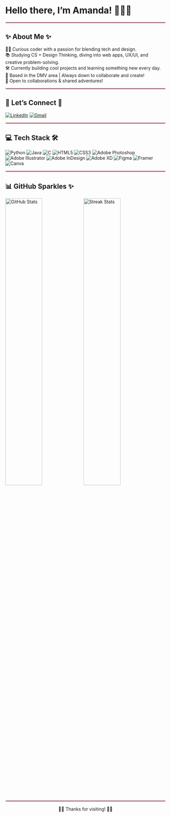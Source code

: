 # Hello there, I’m **Amanda**! 🌸👋🏼

<hr style="border:2px solid #FFC0CB;" />

## ✨ About Me ✨
 👩‍💻 Curious coder with a passion for blending tech and design.<br>
 📚 Studying CS + Design Thinking, diving into web apps, UX/UI, and creative problem-solving.<br>
 🛠️ Currently building cool projects and learning something new every day.<br>
 📍 Based in the DMV area | Always down to collaborate and create!<br>
 🤝 Open to collaborations & shared adventures!

<hr style="border:2px solid #FFC0CB;" />

## 🌟 Let’s Connect 🌟
[![LinkedIn](https://img.shields.io/badge/LinkedIn-FFC0CB?style=for-the-badge&logo=linkedin&logoColor=white)](https://linkedin.com/in/amandaachu) [![Gmail](https://img.shields.io/badge/Gmail-FFC0CB?style=for-the-badge&logo=gmail&logoColor=black)](mailto:amandaachuu04@gmail.com)

<hr style="border:2px solid #FFC0CB;" />

## 💻 Tech Stack 🛠️
![Python](https://img.shields.io/badge/Python-FFC0CB?style=for-the-badge)  ![Java](https://img.shields.io/badge/Java-FFC0CB?style=for-the-badge)  ![C](https://img.shields.io/badge/C-FFC0CB?style=for-the-badge)  ![HTML5](https://img.shields.io/badge/HTML5-FFC0CB?style=for-the-badge)  ![CSS3](https://img.shields.io/badge/CSS3-FFC0CB?style=for-the-badge)  ![Adobe Photoshop](https://img.shields.io/badge/Adobe%20Photoshop-FFC0CB?style=for-the-badge)  ![Adobe Illustrator](https://img.shields.io/badge/Adobe%20Illustrator-FFC0CB?style=for-the-badge)  ![Adobe InDesign](https://img.shields.io/badge/Adobe%20InDesign-FFC0CB?style=for-the-badge)  ![Adobe XD](https://img.shields.io/badge/Adobe%20XD-FFC0CB?style=for-the-badge)  ![Figma](https://img.shields.io/badge/Figma-FFC0CB?style=for-the-badge) ![Framer](https://img.shields.io/badge/Framer-FFC0CB?style=for-the-badge) ![Canva](https://img.shields.io/badge/Canva-FFC0CB?style=for-the-badge)  
  

<hr style="border:2px solid #FFC0CB;" />

## 📊 GitHub Sparkles ✨
<img src="https://github-readme-stats.vercel.app/api?username=bobabear&hide_border=true&bg_color=FFC0CB&title_color=000000&text_color=000000" alt="GitHub Stats" width="48%" />  <img src="https://nirzak-streak-stats.vercel.app/?user=bobabear&hide_border=true&bg_color=FFC0CB&title_color=000000&text_color=000000" alt="Streak Stats" width="48%" />

<hr style="border:2px solid #FFC0CB;" />

<p align="center">
  🌺🌺 Thanks for visiting! 🌺🌺
</p>




